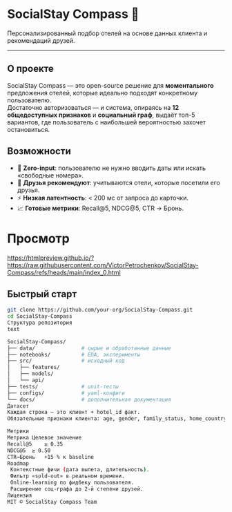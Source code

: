 # SocialStay Compass 🧭

Персонализированный подбор отелей на основе данных клиента и рекомендаций друзей.

---

## О проекте
SocialStay Compass — это open-source решение для **моментального** предложения отелей, которые идеально подходят конкретному пользователю.  
Достаточно авторизоваться — и система, опираясь на **12 общедоступных признаков** и **социальный граф**, выдаёт топ-5 вариантов, где пользователь с наибольшей вероятностью захочет остановиться.

## Возможности
- 🚀 **Zero-input**: пользователю не нужно вводить даты или искать «свободные номера».  
- 👥 **Друзья рекомендуют**: учитываются отели, которые посетили его друзья.  
- ⚡ **Низкая латентность**: < 200 мс от запроса до карточки.  
- 📈 **Готовые метрики**: Recall@5, NDCG@5, CTR → Бронь.

# Просмотр
https://htmlpreview.github.io/?https://raw.githubusercontent.com/VictorPetrochenkov/SocialStay-Compass/refs/heads/main/index_0.html


## Быстрый старт
```bash
git clone https://github.com/your-org/SocialStay-Compass.git
cd SocialStay-Compass
Структура репозитория
text

SocialStay-Compass/
├── data/               # сырые и обработанные данные
├── notebooks/          # EDA, эксперименты
├── src/                # исходный код
│   ├── features/
│   ├── models/
│   └── api/
├── tests/              # unit-тесты
├── configs/            # yaml-конфиги
└── docs/               # дополнительная документация
Датасет
Каждая строка — это клиент + hotel_id факт.
Обязательные признаки клиента: age, gender, family_status, home_country, loyalty_tier, price_preference_bucket, preferred_climate, friends_hotel_ids и др.

Метрики
Метрика	Целевое значение
Recall@5	≥ 0.35
NDCG@5	≥ 0.50
CTR→Бронь	+15 % к baseline
Roadmap
 Контекстные фичи (дата вылета, длительность).
 Фильтр «sold-out» в реальном времени.
 Online-learning по фидбеку пользователя.
 Расширение соц-графа до 2-й степени друзей.
Лицензия
MIT © SocialStay Compass Team
